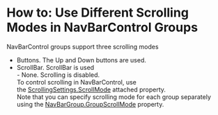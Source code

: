 # How to: Use Different Scrolling Modes in NavBarControl Groups


<p>NavBarControl groups support three scrolling modes

* Buttons. The Up and Down buttons are used.
* ScrollBar. ScrollBar is used <br>- None. Scrolling is disabled.<br>To control scrolling in NavBarControl, use the <a href="https://documentation.devexpress.com/#WPF/DevExpressXpfNavBarScrollingSettings_ScrollModetopic">ScrollingSettings.ScrollMode</a> attached property. <br>Note that you can specify scrolling mode for each group separately using the <a href="https://documentation.devexpress.com/#WPF/DevExpressXpfNavBarNavBarGroup_GroupScrollModetopic">NavBarGroup.GroupScrollMode</a> property.</p>

<br/>


